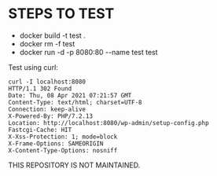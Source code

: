 # STEPS TO TEST

- docker build -t test .  
- docker rm -f test
- docker run -d -p 8080:80 --name test test  

Test using curl:

```curl
curl -I localhost:8080
HTTP/1.1 302 Found
Date: Thu, 08 Apr 2021 07:21:57 GMT
Content-Type: text/html; charset=UTF-8
Connection: keep-alive
X-Powered-By: PHP/7.2.13
Location: http://localhost:8080/wp-admin/setup-config.php
Fastcgi-Cache: HIT
X-Xss-Protection: 1; mode=block
X-Frame-Options: SAMEORIGIN
X-Content-Type-Options: nosniff
```

THIS REPOSITORY IS NOT MAINTAINED.

